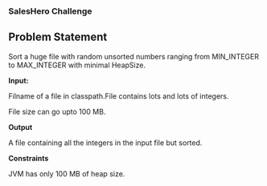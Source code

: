 ### SalesHero Challenge

## Problem Statement
Sort a huge file with random unsorted numbers ranging from MIN_INTEGER to MAX_INTEGER
with minimal HeapSize.

**Input:**

Filname of a file in classpath.File contains lots and lots of integers.

File size can go upto 100 MB.

**Output**

A file containing all the integers in the input file but sorted.

**Constraints**

JVM has only 100 MB of heap size.